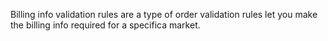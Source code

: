 Billing info validation rules are a type of order validation rules let you make the billing info required for a specifica market.
